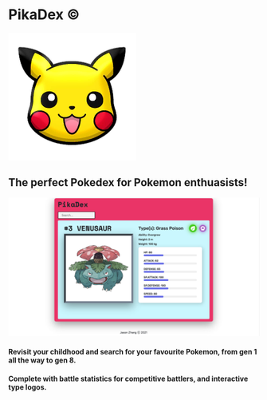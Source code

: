 # PikaDex © 

<img src="/public/Pikachu.png" alt="My cool logo"/>

## The perfect Pokedex for Pokemon enthuasists! 

<img src="/public/Venusaur.png" alt="My cool logo"/>

#### Revisit your childhood and search for your favourite Pokemon, from gen 1 all the way to gen 8.

#### Complete with battle statistics for competitive battlers, and interactive type logos. 
